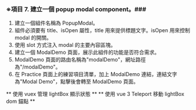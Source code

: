 ### ※項目 7. 建立一個 popup modal component。###
1. 建立一個組件名稱為 PopupModal。
2. 組件必須要有 title、isOpen 屬性，title 用來提供標題文字。isOpen 用來控制 modal 的開關。
3. 使用 slot 方式注入 modal 的主要內容區塊。
4. 建立一個 ModalDemo 頁面，展示此組件的功能是否符合需求。
5. ModalDemo 頁面的路由名稱為"modalDemo"，網址路徑為"/modalDemo"。
6. 在 Practice 頁面上的練習項目清單，加上 ModalDemo 連結，連結文字為"Modal Demo"，點擊後會轉至 ModalDemo 頁面。

** 使用 vuex 管理 lightBox 顯示狀態 **
** 使用 vue 3 Teleport 移動 lightBox dom 錨點 **